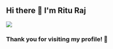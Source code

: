 ## Hi there 👋 I'm Ritu Raj

![](https://komarev.com/ghpvc/?username=rituraj-jmp&style=flat-square)
### Thank you for visiting my profile! 🎉
<!--
**rituraj-jmp/rituraj-jmp** is a ✨ _special_ ✨ repository because its `README.md` (this file) appears on your GitHub profile.

Here are some ideas to get you started:

- 🔭 I’m currently working on ...
- 🌱 I’m currently learning ...
- 👯 I’m looking to collaborate on ...
- 🤔 I’m looking for help with ...
- 💬 Ask me about ...
- 📫 How to reach me: ...
- 😄 Pronouns: ...
- ⚡ Fun fact: ...
-->
